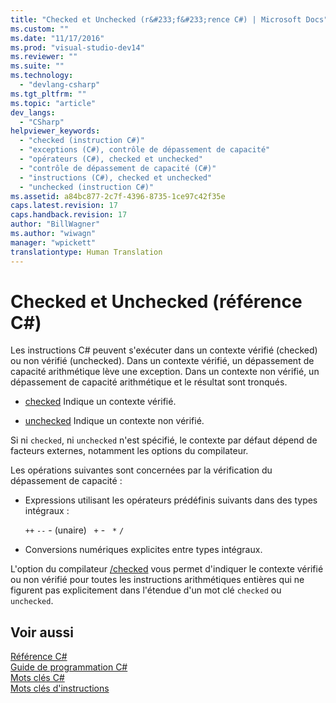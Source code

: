 ```yaml
---
title: "Checked et Unchecked (r&#233;f&#233;rence C#) | Microsoft Docs"
ms.custom: ""
ms.date: "11/17/2016"
ms.prod: "visual-studio-dev14"
ms.reviewer: ""
ms.suite: ""
ms.technology: 
  - "devlang-csharp"
ms.tgt_pltfrm: ""
ms.topic: "article"
dev_langs: 
  - "CSharp"
helpviewer_keywords: 
  - "checked (instruction C#)"
  - "exceptions (C#), contrôle de dépassement de capacité"
  - "opérateurs (C#), checked et unchecked"
  - "contrôle de dépassement de capacité (C#)"
  - "instructions (C#), checked et unchecked"
  - "unchecked (instruction C#)"
ms.assetid: a84bc877-2c7f-4396-8735-1ce97c42f35e
caps.latest.revision: 17
caps.handback.revision: 17
author: "BillWagner"
ms.author: "wiwagn"
manager: "wpickett"
translationtype: Human Translation
---
```

# Checked et Unchecked (r&#233;f&#233;rence C#)
Les instructions C\# peuvent s'exécuter dans un contexte vérifié \(checked\) ou non vérifié \(unchecked\).  Dans un contexte vérifié, un dépassement de capacité arithmétique lève une exception.  Dans un contexte non vérifié, un dépassement de capacité arithmétique et le résultat sont tronqués.  
  
-   [checked](../../../csharp/language-reference/keywords/checked.md) Indique un contexte vérifié.  
  
-   [unchecked](../../../csharp/language-reference/keywords/unchecked.md) Indique un contexte non vérifié.  
  
 Si ni `checked`, ni `unchecked` n'est spécifié, le contexte par défaut dépend de facteurs externes, notamment les options du compilateur.  
  
 Les opérations suivantes sont concernées par la vérification du dépassement de capacité :  
  
-   Expressions utilisant les opérateurs prédéfinis suivants dans des types intégraux :  
  
     `++`  `--` \- \(unaire\)   `+` \-   `*` `/`  
  
-   Conversions numériques explicites entre types intégraux.  
  
 L'option du compilateur [\/checked](../../../csharp/language-reference/compiler-options/checked-compiler-option.md) vous permet d'indiquer le contexte vérifié ou non vérifié pour toutes les instructions arithmétiques entières qui ne figurent pas explicitement dans l'étendue d'un mot clé `checked` ou `unchecked`.  
  
## Voir aussi  
 [Référence C\#](../../../csharp/language-reference/index.md)   
 [Guide de programmation C\#](../../../csharp/programming-guide/index.md)   
 [Mots clés C\#](../../../csharp/language-reference/keywords/index.md)   
 [Mots clés d'instructions](../../../csharp/language-reference/keywords/statement-keywords.md)
